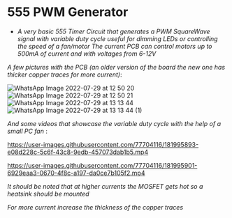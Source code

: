 # 555 PWM Generator

* *A very basic 555 Timer Circuit that generates a PWM SquareWave signal with variable duty cycle useful for dimming LEDs or controlling the speed of a fan/motor
The current PCB can control motors up to 500mA of current and with voltages from 6-12V*

*A few pictures with the  PCB (an older version of the board the new one has thicker copper traces for more current)*: 

![WhatsApp Image 2022-07-29 at 12 50 20](https://user-images.githubusercontent.com/77704116/181995705-258846ad-58da-4429-bf3b-a47f2718249e.jpeg)
![WhatsApp Image 2022-07-29 at 12 50 21](https://user-images.githubusercontent.com/77704116/181995711-050a7cbc-7901-419f-8e9c-6466292d96e4.jpeg)
![WhatsApp Image 2022-07-29 at 13 13 44](https://user-images.githubusercontent.com/77704116/181995724-da3dd5d2-f723-4a32-bfc5-4f1704c9edd2.jpeg)
![WhatsApp Image 2022-07-29 at 13 13 44 (1)](https://user-images.githubusercontent.com/77704116/181995761-8d7ce36e-5346-4521-aa2e-381f9396321d.jpeg)


*And some videos that showcase the variable duty cycle with the help of a small PC fan* :




https://user-images.githubusercontent.com/77704116/181995893-e08d228c-5c6f-43c8-9edb-457073dab1b5.mp4


https://user-images.githubusercontent.com/77704116/181995901-6929eaa3-0670-4f8c-a197-da0ce7b105f2.mp4




*It should be noted that at higher currents the MOSFET gets hot so a heatsink should be mounted*

*For more current increase the thickness of the copper traces*
